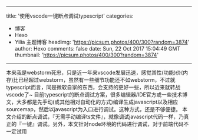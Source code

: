 
---
title: '使用vscode一键断点调试typescript'
categories: 
 - 博客
 - Hexo
 - Yilia 主题博客
headimg: 'https://picsum.photos/400/300?random=3874'
author: Hexo
comments: false
date: Sun, 22 Oct 2017 15:04:49 GMT
thumbnail: 'https://picsum.photos/400/300?random=3874'
---

<div>   
本来我是webstorm死忠，只是近一年来vscode发展迅速，感觉其性(功能)价(内存)比已经超过webstorm，虽然有一些细节功能还不如webstorm，不过就typescript而言，同是微软自家的东西，会支持的更好一些，所以近来就转战vscode了~
目前typescript的断点调试方案，很多编辑器/IDE官方或一些技术博文，大多都是先手动(或其他相对自动化的方式)编译生成javascript以及相应sourcemap，然后以javascript为入口进行调试。这种方式，还是不够便捷。
本文介绍的断点调试，『无需手动编译ts文件』，就像调试javascript代码一样，乃真正的『一键』调试。另外，本文针对node环境的代码进行调试，对于前端代码不一定试用
      
      
</div>
            